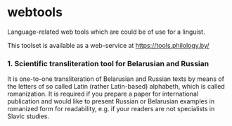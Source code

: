 # webtools
Language-related web tools which are could be of use for a linguist.

This toolset is available as a web-service at https://tools.philology.by/

### 1. Scientific transliteration tool for Belarusian and Russian

It is one-to-one transliteration of Belarusian and Russian texts by means of the letters of so called Latin (rather Latin-based) alphabeth, which is called romanization. It is required if you prepare a paper for international publication and would like to present Russian or Belarusian examples in romanized form for readability, e.g. if your readers are not specialists in Slavic studies.
